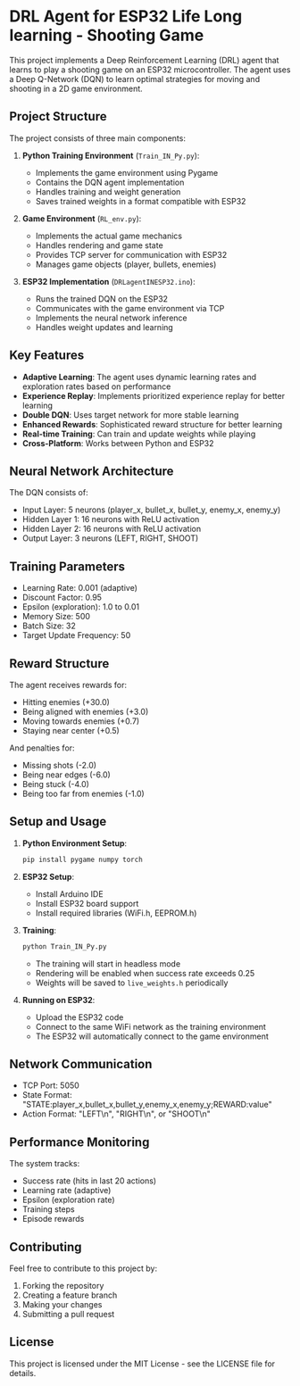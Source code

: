 # DRL Agent for ESP32 Life Long learning - Shooting Game

This project implements a Deep Reinforcement Learning (DRL) agent that learns to play a shooting game on an ESP32 microcontroller. The agent uses a Deep Q-Network (DQN) to learn optimal strategies for moving and shooting in a 2D game environment.

## Project Structure

The project consists of three main components:

1. **Python Training Environment** (`Train_IN_Py.py`):
   - Implements the game environment using Pygame
   - Contains the DQN agent implementation
   - Handles training and weight generation
   - Saves trained weights in a format compatible with ESP32

2. **Game Environment** (`RL_env.py`):
   - Implements the actual game mechanics
   - Handles rendering and game state
   - Provides TCP server for communication with ESP32
   - Manages game objects (player, bullets, enemies)

3. **ESP32 Implementation** (`DRLagentINESP32.ino`):
   - Runs the trained DQN on the ESP32
   - Communicates with the game environment via TCP
   - Implements the neural network inference
   - Handles weight updates and learning

## Key Features

- **Adaptive Learning**: The agent uses dynamic learning rates and exploration rates based on performance
- **Experience Replay**: Implements prioritized experience replay for better learning
- **Double DQN**: Uses target network for more stable learning
- **Enhanced Rewards**: Sophisticated reward structure for better learning
- **Real-time Training**: Can train and update weights while playing
- **Cross-Platform**: Works between Python and ESP32

## Neural Network Architecture

The DQN consists of:
- Input Layer: 5 neurons (player_x, bullet_x, bullet_y, enemy_x, enemy_y)
- Hidden Layer 1: 16 neurons with ReLU activation
- Hidden Layer 2: 16 neurons with ReLU activation
- Output Layer: 3 neurons (LEFT, RIGHT, SHOOT)

## Training Parameters

- Learning Rate: 0.001 (adaptive)
- Discount Factor: 0.95
- Epsilon (exploration): 1.0 to 0.01
- Memory Size: 500
- Batch Size: 32
- Target Update Frequency: 50

## Reward Structure

The agent receives rewards for:
- Hitting enemies (+30.0)
- Being aligned with enemies (+3.0)
- Moving towards enemies (+0.7)
- Staying near center (+0.5)

And penalties for:
- Missing shots (-2.0)
- Being near edges (-6.0)
- Being stuck (-4.0)
- Being too far from enemies (-1.0)

## Setup and Usage

1. **Python Environment Setup**:
   ```bash
   pip install pygame numpy torch
   ```

2. **ESP32 Setup**:
   - Install Arduino IDE
   - Install ESP32 board support
   - Install required libraries (WiFi.h, EEPROM.h)

3. **Training**:
   ```bash
   python Train_IN_Py.py
   ```
   - The training will start in headless mode
   - Rendering will be enabled when success rate exceeds 0.25
   - Weights will be saved to `live_weights.h` periodically

4. **Running on ESP32**:
   - Upload the ESP32 code
   - Connect to the same WiFi network as the training environment
   - The ESP32 will automatically connect to the game environment

## Network Communication

- TCP Port: 5050
- State Format: "STATE:player_x,bullet_x,bullet_y,enemy_x,enemy_y;REWARD:value"
- Action Format: "LEFT\n", "RIGHT\n", or "SHOOT\n"

## Performance Monitoring

The system tracks:
- Success rate (hits in last 20 actions)
- Learning rate (adaptive)
- Epsilon (exploration rate)
- Training steps
- Episode rewards

## Contributing

Feel free to contribute to this project by:
1. Forking the repository
2. Creating a feature branch
3. Making your changes
4. Submitting a pull request

## License

This project is licensed under the MIT License - see the LICENSE file for details. 
